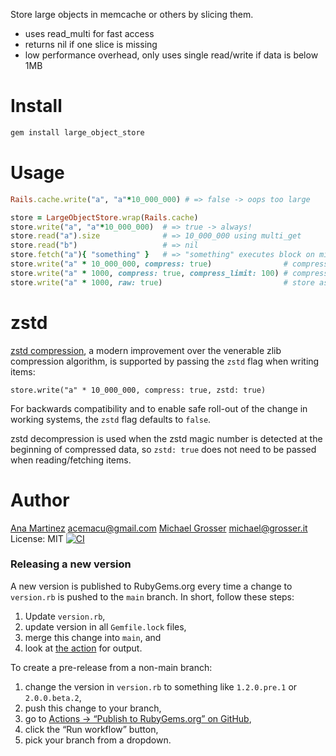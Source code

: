 Store large objects in memcache or others by slicing them.
 - uses read_multi for fast access
 - returns nil if one slice is missing
 - low performance overhead, only uses single read/write if data is below 1MB

Install
=======

```Bash
gem install large_object_store
```

Usage
=====

```Ruby
Rails.cache.write("a", "a"*10_000_000) # => false -> oops too large

store = LargeObjectStore.wrap(Rails.cache)
store.write("a", "a"*10_000_000)  # => true -> always!
store.read("a").size              # => 10_000_000 using multi_get
store.read("b")                   # => nil
store.fetch("a"){ "something" }   # => "something" executes block on miss
store.write("a" * 10_000_000, compress: true)                # compress when greater than 16k
store.write("a" * 1000, compress: true, compress_limit: 100) # compress when greater than 100
store.write("a" * 1000, raw: true)                           # store as string to avoid marshaling overhead
```

zstd
====

[zstd compression](https://engineering.fb.com/2016/08/31/core-data/smaller-and-faster-data-compression-with-zstandard/), a modern improvement over the venerable zlib compression algorithm, is supported by passing the `zstd` flag when writing items:

```
store.write("a" * 10_000_000, compress: true, zstd: true)
```

For backwards compatibility and to enable safe roll-out of the change in working systems, the `zstd` flag defaults to `false`.

zstd decompression is used when the zstd magic number is detected at the beginning of compressed data, so `zstd: true` does not need to be passed when reading/fetching items.

Author
======

[Ana Martinez](https://github.com/anamartinez)
acemacu@gmail.com
[Michael Grosser](https://github.com/grosser)
michael@grosser.it
License: MIT
[![CI](https://github.com/anamartinez/large_object_store/actions/workflows/actions.yml/badge.svg)](https://github.com/anamartinez/large_object_store/actions/workflows/actions.yml)

### Releasing a new version
A new version is published to RubyGems.org every time a change to `version.rb` is pushed to the `main` branch.
In short, follow these steps:
1. Update `version.rb`,
2. update version in all `Gemfile.lock` files,
3. merge this change into `main`, and
4. look at [the action](https://github.com/zendesk/large_object_store/actions/workflows/publish.yml) for output.

To create a pre-release from a non-main branch:
1. change the version in `version.rb` to something like `1.2.0.pre.1` or `2.0.0.beta.2`,
2. push this change to your branch,
3. go to [Actions → “Publish to RubyGems.org” on GitHub](https://github.com/zendesk/large_object_store/actions/workflows/publish.yml),
4. click the “Run workflow” button,
5. pick your branch from a dropdown.
